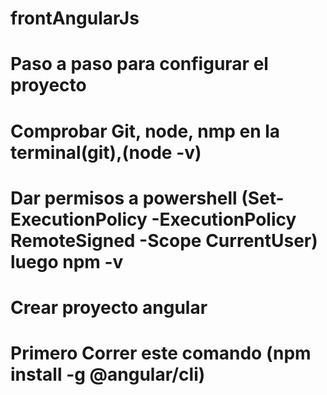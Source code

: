 # frontAngularJs

# Paso a paso para configurar el proyecto
# Comprobar Git, node, nmp en la terminal(git),(node -v)


# Dar permisos a powershell (Set-ExecutionPolicy -ExecutionPolicy RemoteSigned -Scope CurrentUser) luego npm -v

# Crear proyecto angular

# Primero Correr este comando (npm install -g @angular/cli)


